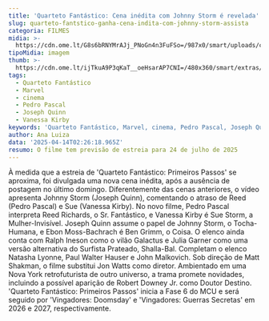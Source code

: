 ```yaml
---
title: 'Quarteto Fantástico: Cena inédita com Johnny Storm é revelada'
slug: quarteto-fantstico-ganha-cena-indita-com-johnny-storm-assista
categoria: FILMES
midia: >-
  https://cdn.ome.lt/G8s6bRNYMrAJj_PNoGn4n3FuFSo=/987x0/smart/uploads/conteudo/fotos/Untitled_design_57.png
tipoMidia: imagem
thumb: >-
  https://cdn.ome.lt/ijTkuA9P3qKaT__oeHsarAP7CNI=/480x360/smart/extras/conteudos/quarteto_juEZ0uD.jpg
tags:
  - Quarteto Fantástico
  - Marvel
  - cinema
  - Pedro Pascal
  - Joseph Quinn
  - Vanessa Kirby
keywords: 'Quarteto Fantástico, Marvel, cinema, Pedro Pascal, Joseph Quinn, Vanessa Kirby'
author: Ana Luiza
data: '2025-04-14T02:26:18.965Z'
resumo: O filme tem previsão de estreia para 24 de julho de 2025
---
```


À medida que a estreia de 'Quarteto Fantástico: Primeiros Passos' se aproxima, foi divulgada uma nova cena inédita, após a ausência de postagem no último domingo. Diferentemente das cenas anteriores, o vídeo apresenta Johnny Storm (Joseph Quinn), comentando o atraso de Reed (Pedro Pascal) e Sue (Vanessa Kirby). No novo filme, Pedro Pascal interpreta Reed Richards, o Sr. Fantástico, e Vanessa Kirby é Sue Storm, a Mulher-Invisível. Joseph Quinn assume o papel de Johnny Storm, o Tocha-Humana, e Ebon Moss-Bachrach é Ben Grimm, o Coisa. O elenco ainda conta com Ralph Ineson como o vilão Galactus e Julia Garner como uma versão alternativa do Surfista Prateado, Shalla-Bal. Completam o elenco Natasha Lyonne, Paul Walter Hauser e John Malkovich. Sob direção de Matt Shakman, o filme substitui Jon Watts como diretor. Ambientado em uma Nova York retrofuturista de outro universo, a trama promete novidades, incluindo a possível aparição de Robert Downey Jr. como Doutor Destino. 'Quarteto Fantástico: Primeiros Passos' inicia a Fase 6 do MCU e será seguido por 'Vingadores: Doomsday' e 'Vingadores: Guerras Secretas' em 2026 e 2027, respectivamente.

<blockquote class="twitter-tweet"><a href="https://twitter.com/user/status/1911566066989535258"></a></blockquote>

